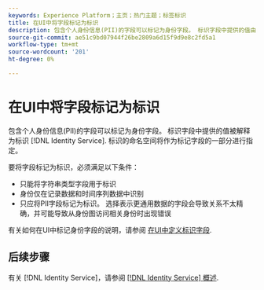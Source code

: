 ```yaml
---
keywords: Experience Platform；主页；热门主题；标签标识
title: 在UI中将字段标记为标识
description: 包含个人身份信息(PII)的字段可以标记为身份字段。 标识字段中提供的值由Identity Service解释为标识。 标识的命名空间将作为标记字段的一部分进行指定。
source-git-commit: ae51c9bd07944f26be2809a6d15f9d9e8c2fd5a1
workflow-type: tm+mt
source-wordcount: '201'
ht-degree: 0%

---
```


# 在UI中将字段标记为标识

包含个人身份信息(PII)的字段可以标记为身份字段。 标识字段中提供的值被解释为标识 [!DNL Identity Service]. 标识的命名空间将作为标记字段的一部分进行指定。

要将字段标记为标识，必须满足以下条件：

* 只能将字符串类型字段用于标识
* 身份仅在记录数据和时间序列数据中识别
* 只应将PII字段标记为标识。 选择表示更通用数据的字段会导致关系不太精确，并可能导致从身份图访问相关身份时出现错误

有关如何在UI中标记身份字段的说明，请参阅 [在UI中定义标识字段](../../xdm/ui/fields/identity.md).

## 后续步骤

有关 [!DNL Identity Service]，请参阅 [[!DNL Identity Service] 概述](../home.md).

